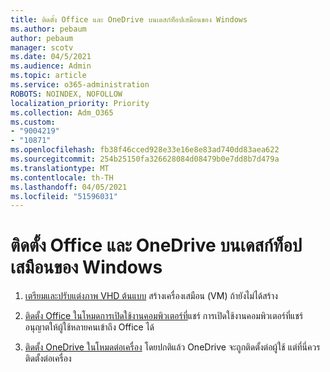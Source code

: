 ```yaml
---
title: ติดตั้ง Office และ OneDrive บนเดสก์ท็อปเสมือนของ Windows
ms.author: pebaum
author: pebaum
manager: scotv
ms.date: 04/5/2021
ms.audience: Admin
ms.topic: article
ms.service: o365-administration
ROBOTS: NOINDEX, NOFOLLOW
localization_priority: Priority
ms.collection: Adm_O365
ms.custom:
- "9004219"
- "10871"
ms.openlocfilehash: fb38f46cced928e33e16e8e83ad740dd83aea622
ms.sourcegitcommit: 254b25150fa326628084d08479b0e7dd8b7d479a
ms.translationtype: MT
ms.contentlocale: th-TH
ms.lasthandoff: 04/05/2021
ms.locfileid: "51596031"
---
```

# <a name="install-office-and-onedrive-on-windows-virtual-desktop"></a>ติดตั้ง Office และ OneDrive บนเดสก์ท็อปเสมือนของ Windows

1. [เตรียมและปรับแต่งภาพ VHD ต้นแบบ](https://docs.microsoft.com/azure/virtual-desktop/set-up-customize-master-image) สร้างเครื่องเสมือน (VM) ถ้ายังไม่ได้สร้าง

1. [ติดตั้ง Office ในโหมดการเปิดใช้งานคอมพิวเตอร์ที่](https://docs.microsoft.com/azure/virtual-desktop/install-office-on-wvd-master-image#install-office-in-shared-computer-activation-mode)แชร์ การเปิดใช้งานคอมพิวเตอร์ที่แชร์อนุญาตให้ผู้ใช้หลายคนเข้าถึง Office ได้

1. [ติดตั้ง OneDrive ในโหมดต่อเครื่อง](https://docs.microsoft.com/azure/virtual-desktop/install-office-on-wvd-master-image#install-onedrive-in-per-machine-mode) โดยปกติแล้ว OneDrive จะถูกติดตั้งต่อผู้ใช้ แต่ที่นี่ควรติดตั้งต่อเครื่อง